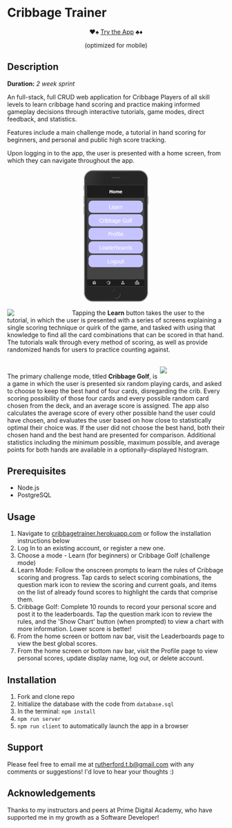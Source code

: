 <!-- <style>
  h1,h2,h3,h4 {
    text-align: center;
  }
  img[alt=Home] {
    width: 100px;
  }
  .flex{
    display: flex;
  }
  .text-center{
    text-align: center;
  }
</style> -->

# Cribbage Trainer
<div class="text-center" align="center">
♥️♠️ <a href="http://cribbagetrainer.herokuapp.com">Try the App</a> ♣️♦️

(optimized for mobile)
</div>

## Description
**Duration:** _2 week sprint_

An full-stack, full CRUD web application for Cribbage Players of all skill levels to learn cribbage hand scoring and practice making informed gameplay decisions through interactive tutorials, game modes, direct feedback, and statistics.

Features include a main challenge mode, a tutorial in hand scoring for beginners, and personal and public high score tracking.

<div>
Upon logging in to the app, the user is presented with a home screen, from which they can navigate throughout the app.
</div>

<p align="center">
  <img width="150" src="images/home_screen.png">
  
</p>

<img src="images/learn_demo.gif" width="150" align="left" margin-right="10px">

Tapping the **Learn** button takes the user to the tutorial, in which the user is presented with a series of screens explaining a single scoring technique or quirk of the game, and tasked with using that knowledge to find all the card combinations that can be scored in that hand. The tutorials walk through every method of scoring, as well as provide randomized hands for users to practice counting against.

<div width="100%" height="10px"></div>
<br/>

<img src="images/golf_demo.gif" width="150" align="right" margin-left="10px">

The primary challenge mode, titled **Cribbage Golf**, is a game in which the user is presented six random playing cards, and asked to choose to keep the best hand of four cards, disregarding the crib. Every scoring possibility of those four cards and every possible random card chosen from the deck, and an average score is assigned. The app also calculates the average score of every other possible hand the user could have chosen, and evaluates the user based on how close to statistically optimal their choice was. If the user did not choose the best hand, both their chosen hand and the best hand are presented for comparison. Additional statistics including the minimum possible, maximum possible, and average points for both hands are available in a optionally-displayed histogram.


## Prerequisites

- Node.js
- PostgreSQL

## Usage

1. Navigate to [cribbagetrainer.herokuapp.com](http://cribbagetrainer.herokuapp.com) or follow the installation instructions below
2. Log In to an existing account, or register a new one.
3. Choose a mode - Learn (for beginners) or Cribbage Golf (challenge mode)
4. Learn Mode: Follow the onscreen prompts to learn the rules of Cribbage scoring and progress. Tap cards to select scoring combinations, the question mark icon to review the scoring and current goals, and items on the list of already found scores to highlight the cards that comprise them.
5. Cribbage Golf: Complete 10 rounds to record your personal score and post it to the leaderboards. Tap the question mark icon to review the rules, and the 'Show Chart' button (when prompted) to view a chart with more information. Lower score is better!
6. From the home screen or bottom nav bar, visit the Leaderboards page to view the best global scores.
7. From the home screen or bottom nav bar, visit the Profile page to view personal scores, update display name, log out, or delete account.

## Installation

1. Fork and clone repo
2. Initialize the database with the code from `database.sql`
3. In the terminal: `npm install`
4. `npm run server`
5. `npm run client` to automatically launch the app in a browser

## Support

Please feel free to email me at rutherford.t.b@gmail.com with any comments or suggestions! I'd love to hear your thoughts :)

## Acknowledgements

Thanks to my instructors and peers at Prime Digital Academy, who have supported me in my growth as a Software Developer!
